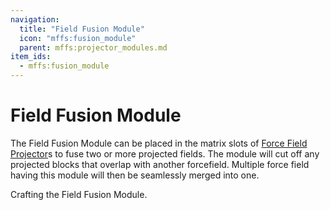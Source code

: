 ```yaml
---
navigation:
  title: "Field Fusion Module"
  icon: "mffs:fusion_module"
  parent: mffs:projector_modules.md
item_ids:
  - mffs:fusion_module
---
```


# Field Fusion Module

<ItemImage id="mffs:fusion_module" />

The <Color id="dark_purple">Field Fusion Module</Color> can be placed in the matrix slots of [Force Field Projector](../projector.md)s to fuse two or more projected fields. The module will cut off any projected blocks that overlap with another forcefield. Multiple force field having this module will then be seamlessly merged into one.

Crafting the <Color id="dark_purple">Field Fusion Module</Color>.

<Recipe id="mffs:fusion_module" />

